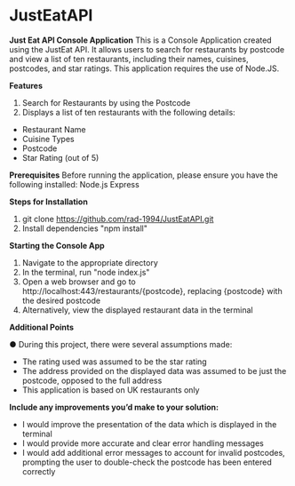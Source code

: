 # JustEatAPI

**Just Eat API Console Application**
This is a Console Application created using the JustEat API. 
It allows users to search for restaurants by postcode and view a list of ten restaurants, including their names, cuisines, postcodes, and star ratings. 
This application requires the use of Node.JS. 

**Features**
1) Search for Restaurants by using the Postcode
2) Displays a list of ten restaurants with the following details:
-  Restaurant Name
-  Cuisine Types
-  Postcode
-  Star Rating (out of 5)


**Prerequisites**
Before running the application, please ensure you have the following installed:
Node.js 
Express 


**Steps for Installation**
1) git clone https://github.com/rad-1994/JustEatAPI.git
2) Install dependencies "npm install"


**Starting the Console App**
1) Navigate to the appropriate directory
2) In the terminal, run "node index.js"
3) Open a web browser and go to http://localhost:443/restaurants/{postcode}, replacing {postcode} with the desired postcode
4) Alternatively, view the displayed restaurant data in the terminal 


**Additional Points**

● During this project, there were several assumptions made:
- The rating used was assumed to be the star rating
- The address provided on the displayed data was assumed to be just the postcode, opposed to the full address
- This application is based on UK restaurants only 

**Include any improvements you’d make to your solution:**
- I would improve the presentation of the data which is displayed in the terminal
- I would provide more accurate and clear error handling messages
- I would add additional error messages to account for invalid postcodes, prompting the user to double-check the postcode has been entered correctly
